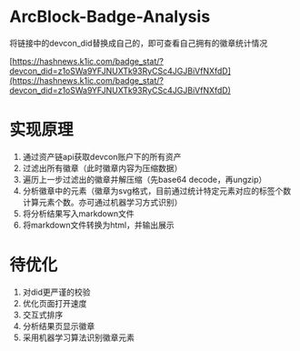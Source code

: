 # ArcBlock-Badge-Analysis
将链接中的devcon_did替换成自己的，即可查看自己拥有的徽章统计情况

[https://hashnews.k1ic.com/badge_stat/?devcon_did=z1oSWa9YFJNUXTk93RyCSc4JGJBiVfNXfdD](https://hashnews.k1ic.com/badge_stat/?devcon_did=z1oSWa9YFJNUXTk93RyCSc4JGJBiVfNXfdD)

# 实现原理
1. 通过资产链api获取devcon账户下的所有资产
2. 过滤出所有徽章（此时徽章内容为压缩数据）
3. 遍历上一步过滤出的徽章并解压缩（先base64 decode，再ungzip）
4. 分析徽章中的元素（徽章为svg格式，目前通过统计特定元素对应的标签个数计算元素个数。亦可通过机器学习方式识别）
5. 将分析结果写入markdown文件
6. 将markdown文件转换为html，并输出展示

# 待优化
1. 对did更严谨的校验
2. 优化页面打开速度
3. 交互式排序
4. 分析结果页显示徽章
5. 采用机器学习算法识别徽章元素
